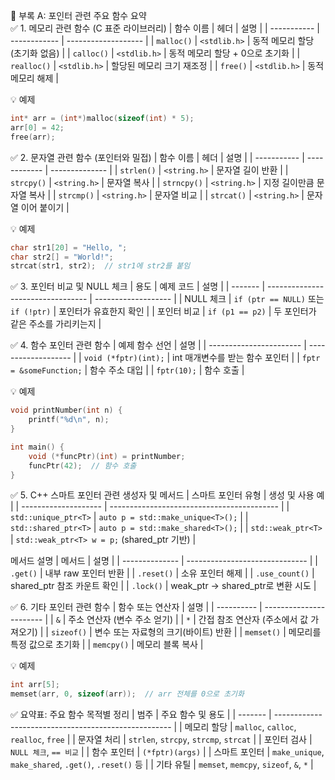 📘 부록 A: 포인터 관련 주요 함수 요약  
✅ 1. 메모리 관련 함수 (C 표준 라이브러리)
| 함수 이름       | 헤더           | 설명                  |
| ----------- | ------------ | ------------------- |
| `malloc()`  | `<stdlib.h>` | 동적 메모리 할당 (초기화 없음)  |
| `calloc()`  | `<stdlib.h>` | 동적 메모리 할당 + 0으로 초기화 |
| `realloc()` | `<stdlib.h>` | 할당된 메모리 크기 재조정      |
| `free()`    | `<stdlib.h>` | 동적 메모리 해제           |

💡 예제
```c
int* arr = (int*)malloc(sizeof(int) * 5);
arr[0] = 42;
free(arr);
```
✅ 2. 문자열 관련 함수 (포인터와 밀접)
| 함수 이름       | 헤더           | 설명             |
| ----------- | ------------ | -------------- |
| `strlen()`  | `<string.h>` | 문자열 길이 반환      |
| `strcpy()`  | `<string.h>` | 문자열 복사         |
| `strncpy()` | `<string.h>` | 지정 길이만큼 문자열 복사 |
| `strcmp()`  | `<string.h>` | 문자열 비교         |
| `strcat()`  | `<string.h>` | 문자열 이어 붙이기     |

💡 예제
```c
char str1[20] = "Hello, ";
char str2[] = "World!";
strcat(str1, str2);  // str1에 str2를 붙임
```
✅ 3. 포인터 비교 및 NULL 체크
| 용도      | 예제 코드                             | 설명                  |
| ------- | --------------------------------- | ------------------- |
| NULL 체크 | `if (ptr == NULL)` 또는 `if (!ptr)` | 포인터가 유효한지 확인        |
| 포인터 비교  | `if (p1 == p2)`                   | 두 포인터가 같은 주소를 가리키는지 |

✅ 4. 함수 포인터 관련 함수
| 예제 함수 선언                | 설명                  |
| ----------------------- | ------------------- |
| `void (*fptr)(int);`    | int 매개변수를 받는 함수 포인터 |
| `fptr = &someFunction;` | 함수 주소 대입            |
| `fptr(10);`             | 함수 호출               |

💡 예제
```c
void printNumber(int n) {
    printf("%d\n", n);
}

int main() {
    void (*funcPtr)(int) = printNumber;
    funcPtr(42);  // 함수 호출
}
```

✅ 5. C++ 스마트 포인터 관련 생성자 및 메서드
| 스마트 포인터 유형           | 생성 및 사용 예                                  |
| -------------------- | ------------------------------------------ |
| `std::unique_ptr<T>` | `auto p = std::make_unique<T>();`          |
| `std::shared_ptr<T>` | `auto p = std::make_shared<T>();`          |
| `std::weak_ptr<T>`   | `std::weak_ptr<T> w = p;` (shared\_ptr 기반) |

메서드	설명
| 메서드            | 설명                             |
| -------------- | ------------------------------ |
| `.get()`       | 내부 raw 포인터 반환                  |
| `.reset()`     | 소유 포인터 해제                      |
| `.use_count()` | shared\_ptr 참조 카운트 확인          |
| `.lock()`      | weak\_ptr → shared\_ptr로 변환 시도 |

✅ 6. 기타 포인터 관련 함수
| 함수 또는 연산자  | 설명                      |
| ---------- | ----------------------- |
| `&`        | 주소 연산자 (변수 주소 얻기)       |
| `*`        | 간접 참조 연산자 (주소에서 값 가져오기) |
| `sizeof()` | 변수 또는 자료형의 크기(바이트) 반환   |
| `memset()` | 메모리를 특정 값으로 초기화         |
| `memcpy()` | 메모리 블록 복사               |

💡 예제
```c
int arr[5];
memset(arr, 0, sizeof(arr));  // arr 전체를 0으로 초기화
```
✅ 요약표: 주요 함수 목적별 정리
| 범주      | 주요 함수 및 용도                                           |
| ------- | ---------------------------------------------------- |
| 메모리 할당  | `malloc`, `calloc`, `realloc`, `free`                |
| 문자열 처리  | `strlen`, `strcpy`, `strcmp`, `strcat`               |
| 포인터 검사  | `NULL 체크`, `== 비교`                                   |
| 함수 포인터  | `(*fptr)(args)`                                      |
| 스마트 포인터 | `make_unique`, `make_shared`, `.get()`, `.reset()` 등 |
| 기타 유틸   | `memset`, `memcpy`, `sizeof`, `&`, `*`               |
